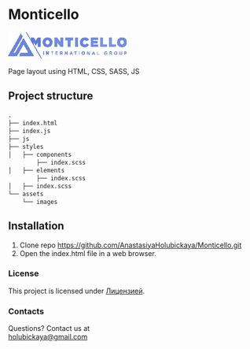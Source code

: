 # Monticello
![Лого](src/assets/images/readmi-logo.png)

Page layout using HTML, CSS, SASS, JS

## Project structure


```plaintext
.
├── index.html
├── index.js
├── js
├── styles
│   ├── components
        ├── index.scss
│   ├── elements
        ├── index.scss
│   ├── index.scss
└── assets
    └── images
```
## Installation
1. Clone repo https://github.com/AnastasiyaHolubickaya/Monticello.git
2. Open the index.html file in a web browser.

### License

This project is licensed under  [Лицензией](LICENSE).

### Contacts
Questions? Contact us at  
holubickaya@gmail.com